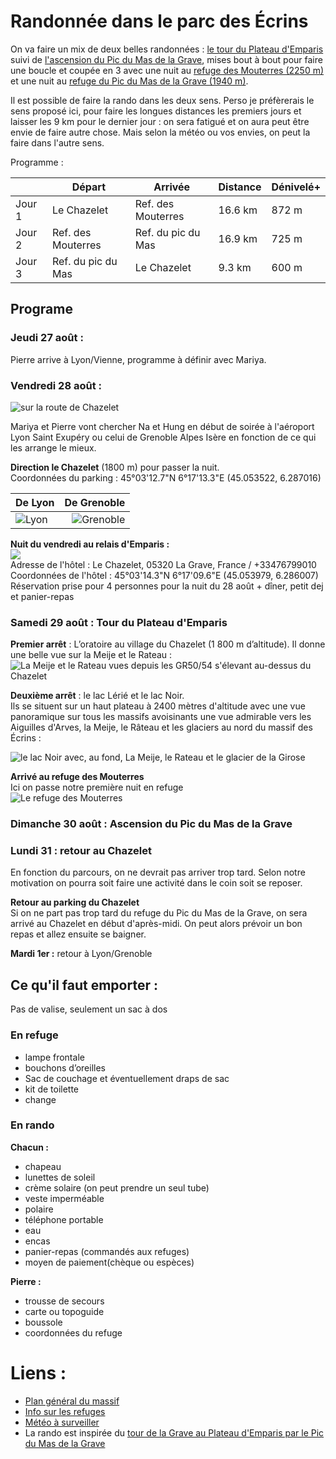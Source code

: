 # Randonnée dans le parc des Écrins

On va faire un mix de deux belles randonnées : [le tour du Plateau d'Emparis](https://www.cheminsdavant.com/image/PDF/15-Le%20Tour%20du%20Plateau%20d%27emparis.pdf) suivi de [l'ascension du Pic du Mas de la Grave](https://www.cheminsdavant.com/image/PDF/10-Le%20Pic%20du%20Mas%20de%20la%20Grave.pdf), mises bout à bout pour faire une boucle et coupée en 3 avec une nuit au [refuge des Mouterres (2250 m)](http://www.ecrins-parcnational.fr/refuges/refuge-mouterres) et une nuit au [refuge du Pic du Mas de la Grave (1940 m)](http://www.ecrins-parcnational.fr/refuges/refuge-pic-mas-grave-polyte).

Il est possible de faire la rando dans les deux sens. Perso je préfèrerais le sens proposé ici, pour faire les longues distances les premiers jours et laisser les 9 km pour le dernier jour : on sera fatigué et on aura peut être envie de faire autre chose. Mais selon la météo ou vos envies, on peut la faire dans l'autre sens.

Programme :

|| Départ | Arrivée | Distance | Dénivelé+ |
:-----------|----------|----------|-----------|----------|
Jour 1 | Le Chazelet | Ref. des Mouterres| 16.6 km | 872 m
Jour 2 | Ref. des Mouterres | Ref. du pic du Mas | 16.9 km | 725 m
Jour 3 | Ref. du pic du Mas | Le Chazelet | 9.3 km | 600 m

## Programe
### Jeudi 27 août :
Pierre arrive à Lyon/Vienne, programme à définir avec Mariya.

### Vendredi 28 août :
![sur la route de Chazelet](http://www.grand-tour-ecrins.fr/media/paperclip/trekking_trek/991057/hameau-du-chazelet.JPG.800x800_q85_watermark-d41d8cd98f00b204e9800998ecf8427e.jpg)

Mariya et Pierre vont chercher Na et Hung en début de soirée à l'aéroport Lyon Saint Exupéry ou celui de Grenoble Alpes Isère en fonction de ce qui les arrange le mieux.

**Direction le Chazelet** (1800 m) pour passer la nuit.   
Coordonnées du parking : 45°03'12.7"N 6°17'13.3"E (45.053522, 6.287016)     

| De Lyon | De Grenoble |
:---------|-------------:
![Lyon](/home/xps-13/Documents/RandoEcrins-Lyon.png)|![Grenoble](/home/xps-13/Documents/RandoEcrins-Grenoble.png)

**Nuit du vendredi au relais d'Emparis :**  
![](http://img.over-blog.com/300x224/2/51/18/19/010.JPG)   
Adresse de l'hôtel : Le Chazelet, 05320 La Grave, France / +33476799010   
Coordonnées de l'hôtel : 45°03'14.3"N 6°17'09.6"E (45.053979, 6.286007)   
Réservation prise pour 4 personnes pour la nuit du 28 août + dîner, petit dej et panier-repas



### Samedi 29 août : Tour du Plateau d'Emparis

**Premier arrêt**  : L’oratoire au village du Chazelet (1 800 m d’altitude). Il donne une belle vue sur la Meije et le Rateau :
![La Meije et le Rateau vues depuis les GR50/54 s'élevant au-dessus du Chazelet](http://img.over-blog.com/655x437/3/03/41/94/Oisans/Oisans-7444.JPG)

**Deuxième arrêt** : le lac Lérié et le lac Noir.   
Ils se situent sur un haut plateau à 2400 mètres d'altitude avec une vue panoramique sur tous les massifs avoisinants une vue admirable vers les Aiguilles d'Arves, la Meije, le Râteau et les glaciers au nord du massif des Écrins :

![le lac Noir avec, au fond, La Meije, le Rateau et le glacier de la Girose](http://img.over-blog.com/655x437/3/03/41/94/Oisans/Oisans-7499.JPG)

**Arrivé au refuge des Mouterres**   
Ici on passe notre première nuit en refuge   
![Le refuge des Mouterres](http://img.over-blog.com/655x437/3/03/41/94/Oisans/Oisans-7467.JPG)


### Dimanche 30 août : Ascension du Pic du Mas de la Grave

### Lundi 31 : retour au Chazelet


En fonction du parcours, on ne devrait pas arriver trop tard. Selon notre motivation on pourra soit faire une activité dans le coin soit se reposer.

**Retour au parking du Chazelet**   
Si on ne part pas trop tard du refuge du Pic du Mas de la Grave, on sera arrivé au Chazelet en début d'après-midi. On peut alors prévoir un bon repas et allez ensuite se baigner.

**Mardi 1er :** retour à Lyon/Grenoble

## Ce qu'il faut emporter :

Pas de valise, seulement un sac à dos
### En refuge
- lampe frontale
- bouchons d’oreilles
- Sac de couchage et éventuellement draps de sac
- kit de toilette  
- change

### En rando
**Chacun :**
- chapeau
- lunettes de soleil
- crème solaire (on peut prendre un seul tube)
- veste imperméable
- polaire
- téléphone portable
- eau
- encas
- panier-repas (commandés aux refuges)
- moyen de paiement(chèque ou espèces)

**Pierre :**
- trousse de secours
- carte ou topoguide
- boussole
- coordonnées du refuge

# Liens :
- [Plan général du massif](https://www.cheminsdavant.com/image/PDF/21-La%20Carte.pdf)   
- [Info sur les refuges](http://www.ecrins-parcnational.fr/sites/ecrins-parcnational.com/files/article/16418/pnerefugesweb.pdf)
- [Météo à surveiller](https://www.lagrave-lameije.com/fr/acces-rapide/meteo/)   
- La rando est inspirée du [tour de la Grave au Plateau d'Emparis par le Pic du Mas de la Grave](http://www.grand-tour-ecrins.fr/a-pied/tour-de-la-grave-au-plateau-demparis-par-le-pic-du-mas-de-la-grave/)  
